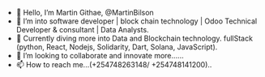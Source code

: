 - 👋 Hello, I’m Martin Githae, @MartinBilson
- 👀 I’m into software developer | block chain technology | Odoo Technical Developer & consultant | Data Analysts.
- 🌱 Currently diving more into Data and Blockchain technology.  fullStack (python, React, Nodejs, Solidarity, Dart, Solana, JavaScript).
- 💞️ I’m looking to collaborate and innovate more...... 
- 📫 How to reach me...(+254748263148/ +254748141200)..

<!---
MartinBilson/MartinBilson is a ✨ special ✨ repository because its `README.md` (this file) appears on your GitHub profile.
You can click the Preview link to take a look at your changes.
--->
